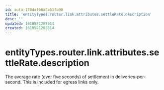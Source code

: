 ```yaml
---
id: auto-178daf66a8a51fb90
title: 'entityTypes.router.link.attributes.settleRate.description'
desc: ''
updated: 1618581285514
created: 1618581285514
---
```

# entityTypes.router.link.attributes.settleRate.description

The average rate (over five seconds) of settlement in deliveries-per-second.  This is included for egress links only.